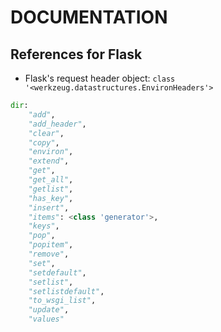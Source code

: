 # DOCUMENTATION

## References for Flask

- Flask's request header object: `class '<werkzeug.datastructures.EnvironHeaders'>`

```Python
dir: 
    "add",
    "add_header",
    "clear",
    "copy",
    "environ",
    "extend",
    "get",
    "get_all",
    "getlist",
    "has_key",
    "insert",
    "items": <class 'generator'>,
    "keys",
    "pop",
    "popitem",
    "remove",
    "set",
    "setdefault",
    "setlist",
    "setlistdefault",
    "to_wsgi_list",
    "update",
    "values"
```
